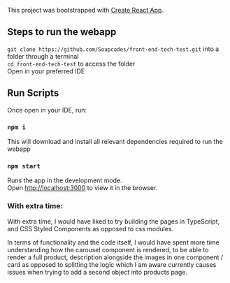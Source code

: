 This project was bootstrapped with [Create React App](https://github.com/facebook/create-react-app).

## Steps to run the webapp

`git clone https://github.com/Soupcodes/front-end-tech-test.git` into a folder through a terminal<br>
`cd front-end-tech-test` to access the folder<br>
Open in your preferred IDE

## Run Scripts

Once open in your IDE, run:

### `npm i`

This will download and install all relevant dependencies required to run the webapp

### `npm start`

Runs the app in the development mode.<br>
Open [http://localhost:3000](http://localhost:3000) to view it in the browser.

### With extra time:

With extra time, I would have liked to try building the pages in TypeScript, and CSS Styled Components as opposed to css modules.

In terms of functionality and the code itself, I would have spent more time understanding how the carousel component is rendered, to be able to render a full product, description alongside the images in one component / card as opposed to splitting the logic which I am aware currently causes issues when trying to add a second object into products page.
